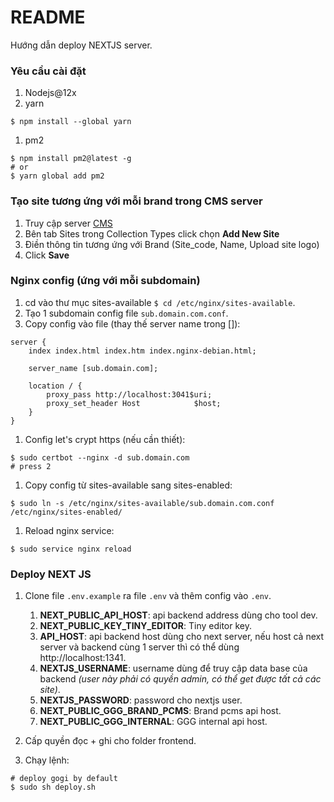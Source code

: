 # README

Hướng dẫn deploy NEXTJS server.

### Yêu cầu cài đặt
1. Nodejs@12x
1. yarn
```
$ npm install --global yarn
```
1. pm2
```
$ npm install pm2@latest -g
# or
$ yarn global add pm2
```

### Tạo site tương ứng với mỗi brand trong CMS server
1. Truy cập server [CMS](https://brand-gogi-dev.ggg.systems/admin/plugins/content-manager/collectionType/application::site.site)
1. Bên tab Sites trong Collection Types click chọn **Add New Site**
1. Điền thông tin tương ứng với Brand (Site_code, Name, Upload site logo)
1. Click **Save**

### Nginx config (ứng với mỗi subdomain)

1. cd vào thư mục sites-available `$ cd /etc/nginx/sites-available`.
1. Tạo 1 subdomain config file  `sub.domain.com.conf`.
1. Copy config vào file (thay thế server name trong []):
```
server {
    index index.html index.htm index.nginx-debian.html;

    server_name [sub.domain.com];
    
    location / {
        proxy_pass http://localhost:3041$uri;
        proxy_set_header Host            $host;
    }
}
```
1. Config let's crypt https (nếu cần thiết):
```
$ sudo certbot --nginx -d sub.domain.com
# press 2
```
1. Copy config từ sites-available sang sites-enabled:
```
$ sudo ln -s /etc/nginx/sites-available/sub.domain.com.conf /etc/nginx/sites-enabled/
```
1. Reload nginx service:
```
$ sudo service nginx reload
```

### Deploy NEXT JS

1. Clone file `.env.example` ra file `.env` và thêm config vào `.env`.
    1. **NEXT_PUBLIC_API_HOST**: api backend address dùng cho tool dev.
    1. **NEXT_PUBLIC_KEY_TINY_EDITOR**: Tiny editor key.
    1. **API_HOST**: api backend host dùng cho next server, nếu host cả next server và backend cùng 1 server thì có thể  dùng http://localhost:1341.
    1. **NEXTJS_USERNAME**: username dùng để truy cập data base của backend *(user này phải có quyền admin,  có thể get được tất cả các site)*.
    1. **NEXTJS_PASSWORD**: password cho nextjs user.
    1. **NEXT_PUBLIC_GGG_BRAND_PCMS**: Brand pcms api host.
    1. **NEXT_PUBLIC_GGG_INTERNAL**: GGG internal api host.
    
1. Cấp quyền đọc + ghi cho folder frontend.
1. Chạy lệnh: 
```
# deploy gogi by default
$ sudo sh deploy.sh
```